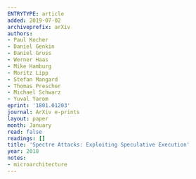 ```yaml
---
ENTRYTYPE: article
added: 2019-07-02
archiveprefix: arXiv
authors:
- Paul Kocher
- Daniel Genkin
- Daniel Gruss
- Werner Haas
- Mike Hamburg
- Moritz Lipp
- Stefan Mangard
- Thomas Prescher
- Michael Schwarz
- Yuval Yarom
eprint: '1801.01203'
journal: ArXiv e-prints
layout: paper
month: January
read: false
readings: []
title: 'Spectre Attacks: Exploiting Speculative Execution'
year: 2018
notes:
- microarchitecture
---
```

